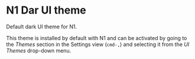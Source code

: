 # N1 Dar UI theme

Default dark UI theme for N1.

This theme is installed by default with N1 and can be activated by going to
the _Themes_ section in the Settings view (`cmd-,`) and selecting it from the
_UI Themes_ drop-down menu.

